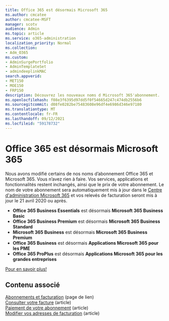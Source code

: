 ```yaml
---
title: Office 365 est désormais Microsoft 365
ms.author: cmcatee
author: cmcatee-MSFT
manager: scotv
audience: Admin
ms.topic: article
ms.service: o365-administration
localization_priority: Normal
ms.collection:
- Adm_O365
ms.custom:
- AdminSurgePortfolio
- AdminTemplateSet
- admindeeplinkMAC
search.appverid:
- MET150
- MOE150
- FRP150
description: Découvrez les nouveaux noms d Microsoft 365'abonnement.
ms.openlocfilehash: f08e3f6395d97dd5f0f54665d247c474db2556b6
ms.sourcegitcommit: d08fe0282be75483608e96df4e6986d346e97180
ms.translationtype: MT
ms.contentlocale: fr-FR
ms.lasthandoff: 09/12/2021
ms.locfileid: "59178732"
---
```

# <a name="office-365-is-now-microsoft-365"></a>Office 365 est désormais Microsoft 365

Nous avons modifié certains de nos noms d’abonnement Office 365 et Microsoft 365. Vous n’avez rien à faire. Vos services, applications et fonctionnalités restent inchangés, ainsi que le prix de votre abonnement. Le nom de votre abonnement sera automatiquement mis à jour dans le <a href="https://go.microsoft.com/fwlink/p/?linkid=2166757" target="_blank">Centre d'administration Microsoft 365</a> et vos relevés de facturation seront mis à jour le 21 avril 2020 ou après.

- **Office 365 Business Essentials** est désormais **Microsoft 365 Business Basic**
- **Office 365 Business Premium** est désormais **Microsoft 365 Business Standard**
- **Microsoft 365 Business** est désormais **Microsoft 365 Business Premium**
- **Office 365 Business** est désormais **Applications Microsoft 365 pour les PME**
- **Office 365 ProPlus** est désormais **Applications Microsoft 365 pour les grandes entreprises**

[Pour en savoir plus!](https://go.microsoft.com/fwlink/?linkid=2120533)

## <a name="related-content"></a>Contenu associé

[Abonnements et facturation](../commerce/index.yml) (page de lien)\
[Consulter votre facture](../commerce/billing-and-payments/view-your-bill-or-invoice.md) (article)\
[Paiement de votre abonnement](../commerce/billing-and-payments/pay-for-your-subscription.md) (article)\
[Modifier vos adresses de facturation](../commerce/billing-and-payments/change-your-billing-addresses.md) (article)
